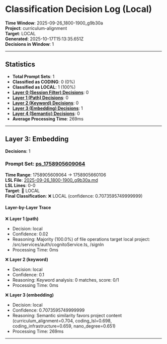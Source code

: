 # Classification Decision Log (Local)

**Time Window**: 2025-09-26_1800-1900_g9b30a<br>
**Project**: curriculum-alignment<br>
**Target**: LOCAL<br>
**Generated**: 2025-10-17T15:13:35.651Z<br>
**Decisions in Window**: 1

---

## Statistics

- **Total Prompt Sets**: 1
- **Classified as CODING**: 0 (0%)
- **Classified as LOCAL**: 1 (100%)
- **[Layer 0 (Session Filter) Decisions](#layer-0-session-filter)**: 0
- **[Layer 1 (Path) Decisions](#layer-1-path)**: 0
- **[Layer 2 (Keyword) Decisions](#layer-2-keyword)**: 0
- **[Layer 3 (Embedding) Decisions](#layer-3-embedding)**: 1
- **[Layer 4 (Semantic) Decisions](#layer-4-semantic)**: 0
- **Average Processing Time**: 269ms

---

## Layer 3: Embedding

**Decisions**: 1

### Prompt Set: [ps_1758905609064](../../history/2025-09-26_1800-1900_g9b30a.md#ps_1758905609064)

**Time Range**: 1758905609064 → 1758905660106<br>
**LSL File**: [2025-09-26_1800-1900_g9b30a.md](../../history/2025-09-26_1800-1900_g9b30a.md#ps_1758905609064)<br>
**LSL Lines**: 0-0<br>
**Target**: 📍 LOCAL<br>
**Final Classification**: ❌ LOCAL (confidence: 0.7073595749999999)

#### Layer-by-Layer Trace

❌ **Layer 1 (path)**
- Decision: local
- Confidence: 0.02
- Reasoning: Majority (100.0%) of file operations target local project: /src/services/auth/cognitoService.ts, /signIn
- Processing Time: 0ms

❌ **Layer 2 (keyword)**
- Decision: local
- Confidence: 0.1
- Reasoning: Keyword analysis: 0 matches, score: 0/1
- Processing Time: 0ms

❌ **Layer 3 (embedding)**
- Decision: local
- Confidence: 0.7073595749999999
- Reasoning: Semantic similarity favors project content (curriculum_alignment=0.704, coding_lsl=0.698, coding_infrastructure=0.659, nano_degree=0.651)
- Processing Time: 269ms

---

